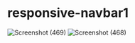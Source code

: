 ﻿# responsive-navbar1

 
![Screenshot (469)](https://github.com/shakilkhanSAU/responsive-navbar1/assets/79568493/28a5cbb0-9bba-402e-99b2-d1821cd1be9f)
![Screenshot (468)](https://github.com/shakilkhanSAU/responsive-navbar1/assets/79568493/f9132ddc-4e30-45b2-a35c-735fcf43c08c)
